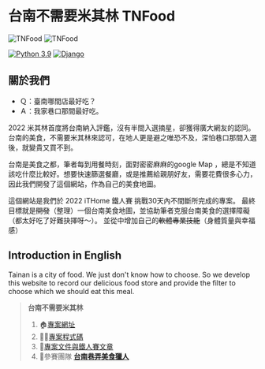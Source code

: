 # 台南不需要米其林 TNFood
![TNFood](https://img.shields.io/github/v/tag/yen900611/TNFood_DJ)
![TNFood](https://img.shields.io/github/downloads/yen900611/TNFood_DJ/total)

[![Python 3.9](https://img.shields.io/badge/python->3.9-blue.svg)](https://www.python.org/downloads/release/python-390/)
[![Django](https://img.shields.io/badge/Django>=3.2-blue.svg)](https://pypi.org/project/Django/)
## 關於我們

- Ｑ：臺南哪間店最好吃？
- Ａ：我家巷口那間最好吃。

2022 米其林首度將台南納入評鑑，沒有半間入選摘星，卻獲得廣大網友的認同。台南的美食，不需要米其林來認可，在地人更是避之唯恐不及，深怕巷口那間入選後，就變貴又買不到。

台南是美食之都，筆者每到用餐時刻，面對密密麻麻的google Map ，總是不知道該吃什麼比較好。想要快速篩選餐廳，或是推薦給親朋好友，需要花費很多心力，因此我們開發了這個網站，作為自己的美食地圖。

這個網站是我們於 2022 iTHome 鐵人賽 挑戰30天內不間斷所完成的專案。 最終目標就是~~開發~~（整理）一個台南美食地圖，並協助筆者克服台南美食的選擇障礙（都太好吃了好難抉擇呀～）。 並從中增加自己的~~軟體專業技能~~（身體質量與幸福感）

## Introduction in English 
Tainan is a city of food. We just don't know how to choose. So we develop this website to record our delicious food store and provide the filter to choose which we should eat this meal.


> **台南不需要米其林**
> 
> 1. 🏠[專案網址](https://tnfood.pythonanywhere.com/food/)
> 2. 🧑‍💻[專案程式碼](https://github.com/yen900611/TNFood_DJ) 
> 3. 📁[專案文件與鐵人賽文章](https://github.com/yen900611/TNFood)
> 4. 👥參賽團隊 ****[台南巷弄美食獵人](https://ithelp.ithome.com.tw/2022ironman/signup/team/256)****
